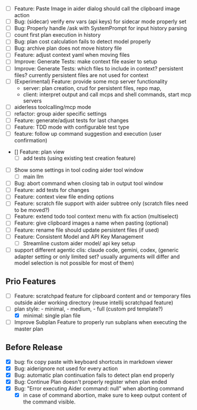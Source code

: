 - [ ] Feature: Paste Image in aider dialog should call the clipboard image action
- [ ] Bug: (sidecar) verify env vars (api keys) for sidecar mode properly set
- [ ] Bug: Properly handle /ask with SystemPrompt for input history parsing
- [ ] count first plan execution in history
- [ ] Bug: plan cost calculation fails to detect model properly
- [ ] Bug: archive plan does not move history file
- [ ] Feature: adjust context yaml when moving files
- [ ] Improve: Generate Tests: make context file easier to setup
- [ ] Improve: Generate Tests: which files to include in context? persistent files? currently persistent files
  are not used for context
- [ ] (Experimental) Feature: provide some mcp server functionality
  - server: plan creation, crud for persistent files, repo map, 
  - client: interpret output and call mcps and shell commands, start mcp servers
- [ ] aiderless toolcalling/mcp mode
- [ ] refactor: group aider specific settings 
- [ ] Feature: generate/adjust tests for last changes
- [ ] Feature: TDD mode with configurable test type
- [ ] feature: follow up command suggestion and execution (user confirmation)
- [] Feature: plan view
  - [ ] add tests (using existing test creation feature)
- [ ] Show some settings in tool coding aider tool window
  - [ ] main llm
- [ ] Bug: abort command when closing tab in output tool window
- [ ] Feature: add tests for changes
- [ ] Feature: context view file ending options
- [ ] Feature: scratch file support with aider subtree only (scratch files need to be moved?)
- [ ] Feature: extend todo tool context menu with fix action (multiselect)
- [ ] Feature: give clipboard images a name when pasting (optional)
- [ ] Feature: rename file should update persistent files (if used)
- [ ] Feature: Consistent Model and API Key Management
  - [ ] Streamline custom aider model/ api key setup
- [ ] support different agentic clis: claude code, gemini, codex, (generic adapter setting or only limited set? usually arguments will differ and model selection is not possible for most of them)

## Prio Features
- [ ] Feature: scratchpad feature for clipboard content and or temporary files outside aider working directory
    (reuse intellij scratchpad feature)
- [ ] plan style: - minimal, - medium, - full (custom prd template?)
  - [x] minimal: single plan file

- [ ] Improve Subplan Feature to properly run subplans when executing the master plan

## Before Release

- [x] bug: fix copy paste with keyboard shortcuts in markdown viewer
- [x] Bug: aiderignore not used for every action
- [x] Bug: automatic plan continuation fails to detect plan end properly
- [x] Bug: Continue Plan doesn't properly register when plan ended
- [x] Bug: "Error executing Aider command: null" when aborting command
    - [x] in case of command abortion, make sure to keep output content of the command visible.